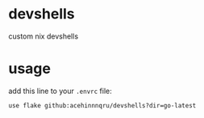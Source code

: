 # devshells
custom nix devshells

# usage

add this line to your `.envrc` file:
```text
use flake github:acehinnnqru/devshells?dir=go-latest
```
